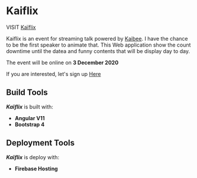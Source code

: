 # Kaiflix

VISIT [Kaïflix](https://kaiflix-e4939.web.app/)

Kaiflix is an event for streaming talk powered by [Kaibee](https://kaibee.fr/).
I have the chance to be the first speaker to animate that. This Web application show the count downtime until the datea and funny contents that will be display day to day.

The event will be online on **3 December 2020**

If you are interested, let's sign up [Here](https://doodle.com/poll/a2w9iatz3a9dsqbd?utm_source=poll&utm_medium=link)

## Build Tools

***Kaïflix*** is built with:
* **Angular V11**
* **Bootstrap 4**


## Deployment Tools

***Kaïflix*** is deploy with:

* **Firebase Hosting**